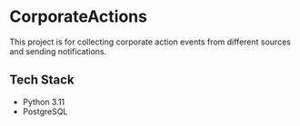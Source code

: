# CorporateActions

This project is for collecting corporate action events from different sources and sending notifications.

## Tech Stack

- Python 3.11
- PostgreSQL

